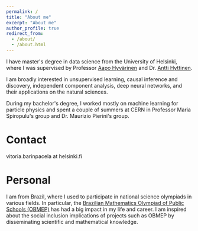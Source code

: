```yaml
---
permalink: /
title: "About me"
excerpt: "About me"
author_profile: true
redirect_from: 
  - /about/
  - /about.html
---
```


I have master's degree in data science from the University of Helsinki, where I was supervised by Professor [Aapo Hyvärinen](https://www.cs.helsinki.fi/u/ahyvarin/) and Dr. [Antti Hyttinen](https://www.cs.helsinki.fi/u/ajhyttin/).

I am broadly interested in unsupervised learning, causal inference and discovery, independent component analysis, deep neural networks, and their applications on the natural sciences. 

During my bachelor's degree, I worked mostly on machine learning for particle physics and spent a couple of summers at CERN in Professor Maria Spiropulu's group and Dr. Maurizio Pierini's group.

<!--
News
======
-->

Contact
======
vitoria.barinpacela at helsinki.fi 

Personal
======
I am from Brazil, where I used to participate in national science olympiads in various fields. In particular, the [Brazilian Mathematics Olympiad of Public Schools (OBMEP)](http://www.obmep.org.br/) has had a big impact in my life and career. I am inspired about the social inclusion implications of projects such as OBMEP by disseminating scientific and mathematical knowledge.
